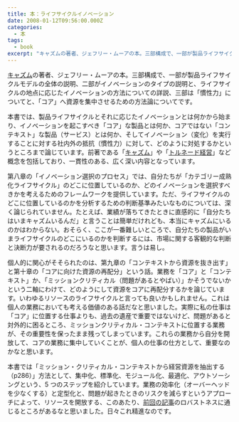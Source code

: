 ```yaml
---
title: 本：ライフサイクルイノベーション
date: 2008-01-12T09:56:00.000Z
categories:
  - 本
tags:
  - book
excerpt: "キャズムの著者、ジェフリー・ムーアの本。三部構成で、一部が製品ライフサイクルモデルの全体の説明、二部がイノベーションのタイプの説明と、ライフサイクルの地点に応じたイノベーションの方法についての詳説、三部は「慣性力」についてと、「コア」へ資源を集中させるための方法論についてです。"
---
```


[キャズム](http://www.amazon.co.jp/gp/product/4798101524?ie=UTF8&tag=yutakayamaguc-22&linkCode=xm2&camp=247&creativeASIN=4798101524)の著者、ジェフリー・ムーアの本。三部構成で、一部が製品ライフサイクルモデルの全体の説明、二部がイノベーションのタイプの説明と、ライフサイクルの地点に応じたイノベーションの方法についての詳説、三部は「慣性力」についてと、「コア」へ資源を集中させるための方法論についてです。

本書では、製品ライフサイクルとそれに応じたイノベーションとは何かから始まり、イノベーションを起こすべき「コア」な製品とは何か、コアではない「コンテキスト」な製品（サービス）とは何か、そしてイノベーション（変化）を実行することに対する社内外の抵抗（慣性力）に対して、どのように対処するかというところまで論じています。前著である「[キャズム](http://www.amazon.co.jp/gp/product/4798101524?ie=UTF8&tag=yutakayamaguc-22&linkCode=xm2&camp=247&creativeASIN=4798101524)」や「[トルネード経営](http://www.amazon.co.jp/gp/product/4492520856?ie=UTF8&tag=yutakayamaguc-22&linkCode=xm2&camp=247&creativeASIN=4492520856)」など概念を包括しており、一貫性のある、広く深い内容となっています。

第八章の「イノベーション選択のプロセス」では、自分たちが「カテゴリー成熟化ライフサイクル」のどこに位置しているのか、どのイノベーションを選択すべきかを考えるためのフレームワークを提供しています。ただ、ライフサイクルのどこに位置しているのかを分析するための判断基準みたいなものについては、深く論じられていません。たとえば、業績が落ちてきたときに直感的に「自分たちはいまキャズムいるんだ」と言うことは簡単だけれども、本当にキャズムにいるのかはわからない。おそらく、ここが一番難しいところで、自分たちの製品がいまライフサイクルのどこにいるのかを判断するには、市場に関する客観的な判断と決断力が要されるのだろうなと思います。言うは易し。

個人的に関心がそそられたのは、第九章の「コンテキストから資源を抜き出す」と第十章の「コアに向けた資源の再配分」という話。業務を「コア」と「コンテキスト」か、「ミッションクリティカル（問題があるとやばい）」かそうでないかという二軸にわけて、どのようにして資源をコアに再配分するかを論じています。いわゆるリソースのライフサイクルと言っても良いかもしれません。これは個人の業務においても考える価値のある話だなと思いました。実際に私の仕事は「コア」に位置する仕事よりも、過去の遺産で重要ではないけど、問題があると対外的に困るところ、ミッションクリティカル・コンテキストに位置する業務が、その重要性を保ったまま残ってしまっています。これらの業務から自分を開放して、コアの業務に集中していくことが、個人の仕事の仕方として、重要なのかなと思います。

本書では「ミッション・クリティカル・コンテキストから経営資源を抽出する（p286）」方法として、集中化、標準化、モジュール化、最適化、アウトソーシングという、5 つのステップを紹介しています。業務の効率化（オーバーヘッドを少なくする）と定型化と、問題が起きたときのリスクを減らすというアプローチによって、リソースを開放する、このあたり、[前回の記事](/2008/01/post_167/)のロバストネスに通じるところがあるなと思いました。日々これ精進なのです。
